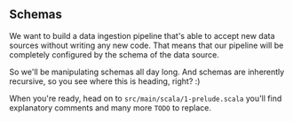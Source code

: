 ## Schemas

We want to build a data ingestion pipeline that's able to accept new data sources without writing any new code. That means that our pipeline will be completely configured by the schema of the data source.

So we'll be manipulating schemas all day long. And schemas are inherently recursive, so you see where this is heading, right? :) 

When you're ready, head on to `src/main/scala/1-prelude.scala` you'll find explanatory comments and many more `TODO` to replace.
